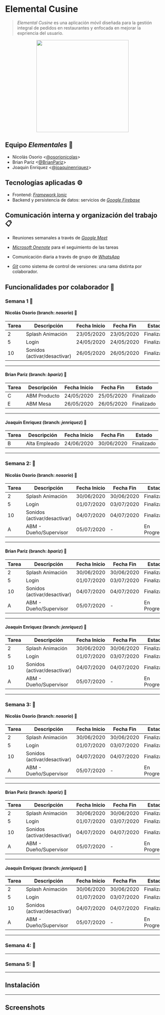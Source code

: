 # Elemental Cusine

> *Elemental Cusine* es una aplicación móvil diseñada para la gestión integral de pedidos en restaurantes y enfocada en mejorar la expriencia del usuario. 

<p align="center">
<img src="https://i.ibb.co/DL6LxbL/icon-transp.png" height="300">

## Equipo *Elementales* :rocket:
* Nicolás Osorio <[@osorionicolas](https://github.com/osorionicolas "Nicolas Osorio")>
* Brian Pariz <[@BrianPariz](https://github.com/BrianPariz "Brian Pariz")>
* Joaquin Enriquez <[@joaquinenriquez](https://github.com/joaquinenriquez, "Joaquin Enriquez")>


## Tecnologías aplicadas :gear:
* Frontend: [*Framework Ionic*](https://ionicframework.com/ "Ionic")
* Backend y persistencia de datos: servicios de *[Google Firebase](https://firebase.google.com/ "Firebase")*

## Comunicación interna y organización del trabajo :clipboard:
* Reuniones semanales a través de [*Google Meet*](https://meet.google.com/ "Google Meet") 

* [*Microsoft Onenote*](https://www.onenote.com/ "Microsoft OneNote") para el seguimiento de las tareas

* Comunicación diaria a través de grupo de [*WhatsApp*](https://www.whatsapp.com/ "WhatsApp") 

* [*Git*](https://git-scm.com/ "Git") como sistema de control de versiones: una rama distinta por colaborador.

## Funcionalidades por colaborador :hammer:

### Semana 1  :date:

#### Nicolás Osorio (branch: *nosorio*) :wolf:

| Tarea | Descripción | Fecha Inicio | Fecha Fin | Estado |
|---|---|---|---|---|
| 2 | Splash Animación | 23/05/2020 | 23/05/2020 | Finalizado |
| 5 | Login | 24/05/2020 | 24/05/2020 | Finalizado |
| 10| Sonidos (activar/desactivar) | 26/05/2020 | 26/05/2020 | Finalizado |

___

#### Brian Pariz (branch: *bpariz*) :tiger:

| Tarea | Descripción | Fecha Inicio | Fecha Fin | Estado |
|---|---|---|---|---|
| C | ABM Producto | 24/05/2020 | 25/05/2020 | Finalizado |
| E | ABM Mesa | 26/05/2020 | 26/05/2020 | Finalizado |

___

#### Joaquín Enriquez (branch: *jenriquez*) :frog:

| Tarea | Descripción | Fecha Inicio | Fecha Fin | Estado |
|---|---|---|---|---|
| B | Alta Empleado| 24/06/2020 | 30/06/2020 | Finalizado |

___


### Semana 2:  :date:

#### Nicolás Osorio (branch: *nosorio*) :wolf:

| Tarea | Descripción | Fecha Inicio | Fecha Fin | Estado |
|---|---|---|---|---|
| 2 | Splash Animación | 30/06/2020 | 30/06/2020 | Finalizado |
| 5 | Login | 01/07/2020 | 03/07/2020 | Finalizado |
| 10| Sonidos (activar/desactivar) | 04/07/2020 | 04/07/2020 | Finalizado |
| A | ABM - Dueño/Supervisor | 05/07/2020 | - | En Progreso |

___

#### Brian Pariz (branch: *bpariz*) :tiger:

| Tarea | Descripción | Fecha Inicio | Fecha Fin | Estado |
|---|---|---|---|---|
| 2 | Splash Animación | 30/06/2020 | 30/06/2020 | Finalizado |
| 5 | Login | 01/07/2020 | 03/07/2020 | Finalizado |
| 10| Sonidos (activar/desactivar) | 04/07/2020 | 04/07/2020 | Finalizado |
| A | ABM - Dueño/Supervisor | 05/07/2020 | - | En Progreso |

___

#### Joaquín Enriquez (branch: *jenriquez*) :frog:

| Tarea | Descripción | Fecha Inicio | Fecha Fin | Estado |
|---|---|---|---|---|
| 2 | Splash Animación | 30/06/2020 | 30/06/2020 | Finalizado |
| 5 | Login | 01/07/2020 | 03/07/2020 | Finalizado |
| 10| Sonidos (activar/desactivar) | 04/07/2020 | 04/07/2020 | Finalizado |
| A | ABM - Dueño/Supervisor | 05/07/2020 | - | En Progreso |

___

### Semana 3:  :date:

#### Nicolás Osorio (branch: *nosorio*) :wolf:

| Tarea | Descripción | Fecha Inicio | Fecha Fin | Estado |
|---|---|---|---|---|
| 2 | Splash Animación | 30/06/2020 | 30/06/2020 | Finalizado |
| 5 | Login | 01/07/2020 | 03/07/2020 | Finalizado |
| 10| Sonidos (activar/desactivar) | 04/07/2020 | 04/07/2020 | Finalizado |
| A | ABM - Dueño/Supervisor | 05/07/2020 | - | En Progreso |

___

#### Brian Pariz (branch: *bpariz*) :tiger:

| Tarea | Descripción | Fecha Inicio | Fecha Fin | Estado |
|---|---|---|---|---|
| 2 | Splash Animación | 30/06/2020 | 30/06/2020 | Finalizado |
| 5 | Login | 01/07/2020 | 03/07/2020 | Finalizado |
| 10| Sonidos (activar/desactivar) | 04/07/2020 | 04/07/2020 | Finalizado |
| A | ABM - Dueño/Supervisor | 05/07/2020 | - | En Progreso |

___

#### Joaquín Enriquez (branch: *jenriquez*) :frog:

| Tarea | Descripción | Fecha Inicio | Fecha Fin | Estado |
|---|---|---|---|---|
| 2 | Splash Animación | 30/06/2020 | 30/06/2020 | Finalizado |
| 5 | Login | 01/07/2020 | 03/07/2020 | Finalizado |
| 10| Sonidos (activar/desactivar) | 04/07/2020 | 04/07/2020 | Finalizado |
| A | ABM - Dueño/Supervisor | 05/07/2020 | - | En Progreso |

___

### Semana 4:  :date:

___


### Semana 5:  :date:

___



## Instalación

___

## Screenshots